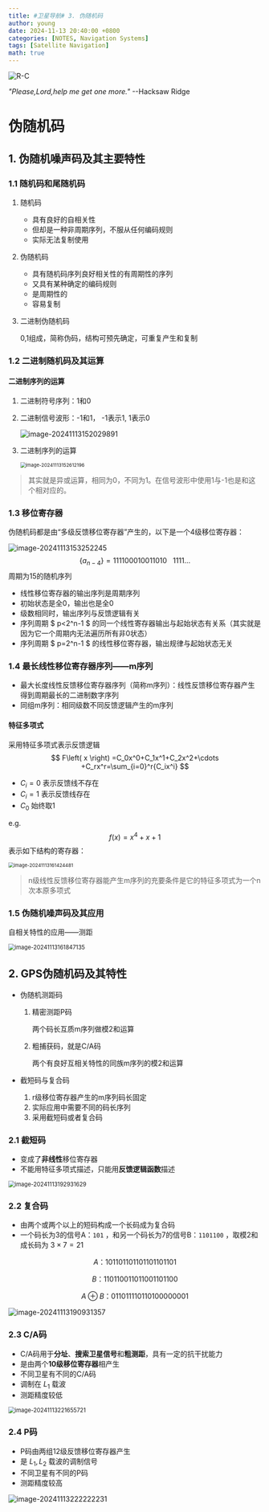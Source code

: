 ```yaml
---
title: #卫星导航# 3. 伪随机码
author: young
date: 2024-11-13 20:40:00 +0800
categories: [NOTES, Navigation Systems]
tags: [Satellite Navigation]
math: true
---
```


![R-C](https://youngfriday-1328789051.cos.ap-beijing.myqcloud.com/Typora/R-C.jpg)

*"Please,Lord,help me get one more."*  --Hacksaw Ridge

# 伪随机码

## 1. 伪随机噪声码及其主要特性

### 1.1 随机码和尾随机码

1. 随机码

   - 具有良好的自相关性
   - 但却是一种非周期序列，不服从任何编码规则
   - 实际无法复制使用

2. 伪随机码

   - 具有随机码序列良好相关性的有周期性的序列
   - 又具有某种确定的编码规则
   - 是周期性的
   - 容易复制

3. 二进制伪随机码

   0,1组成，简称伪码，结构可预先确定，可重复产生和复制

### 1.2 二进制随机码及其运算

#### 二进制序列的运算

1. 二进制符号序列：1和0

2. 二进制信号波形：-1和1，  -1表示1,   1表示0

   ![image-20241113152029891](https://youngfriday-1328789051.cos.ap-beijing.myqcloud.com/Typora/image-20241113152029891.png)

3. 二进制序列的运算

   <img src="https://youngfriday-1328789051.cos.ap-beijing.myqcloud.com/Typora/image-20241113152612196.png" alt="image-20241113152612196" style="zoom:67%;" />

> 其实就是异或运算，相同为0，不同为1。在信号波形中使用1与-1也是和这个相对应的。

### 1.3 移位寄存器

伪随机码都是由“多级反馈移位寄存器”产生的，以下是一个4级移位寄存器：

![image-20241113153252245](https://youngfriday-1328789051.cos.ap-beijing.myqcloud.com/Typora/image-20241113153252245.png)
$$
\{a_{n-4}\}=111100010011010  \ \ \ 1111...
$$
周期为15的随机序列

- 线性移位寄存器的输出序列是周期序列
- 初始状态是全0，输出也是全0
- 级数相同时，输出序列与反馈逻辑有关
- 序列周期 $ p<2^n-1 $ 的同一个线性寄存器输出与起始状态有关系（其实就是因为它一个周期内无法遍历所有非0状态）
- 序列周期 $ p=2^n-1 $ 的线性移位寄存器，输出规律与起始状态无关

### 1.4 最长线性移位寄存器序列——m序列

- 最大长度线性反馈移位寄存器序列（简称m序列）：线性反馈移位寄存器产生得到周期最长的二进制数字序列
- 同组m序列：相同级数不同反馈逻辑产生的m序列

#### 特征多项式

采用特征多项式表示反馈逻辑
$$
F\left( x \right) =C_0x^0+C_1x^1+C_2x^2+\cdots +C_rx^r=\sum_{i=0}^r{C_ix^i}
$$

-  $C_i=0$ 表示反馈线不存在
-  $C_i=1$ 表示反馈线存在
-  $C_0$ 始终取1

e.g.
$$
f(x)=x^4+x+1
$$
表示如下结构的寄存器：

<img src="https://youngfriday-1328789051.cos.ap-beijing.myqcloud.com/Typora/image-20241113161424481.png" alt="image-20241113161424481" style="zoom:67%;" />

> n级线性反馈移位寄存器能产生m序列的充要条件是它的特征多项式为一个n次本原多项式

### 1.5 伪随机噪声码及其应用

自相关特性的应用——测距

<img src="https://youngfriday-1328789051.cos.ap-beijing.myqcloud.com/Typora/image-20241113161847135.png" alt="image-20241113161847135" style="zoom: 80%;" />

## 2. GPS伪随机码及其特性

- 伪随机测距码

  1. 精密测距P码

     两个码长互质m序列做模2和运算

  2. 粗捕获码，就是C/A码

     两个有良好互相关特性的同族m序列的模2和运算

- 截短码与复合码

  1. r级移位寄存器产生的m序列码长固定
  2. 实际应用中需要不同的码长序列
  3. 采用截短码或者复合码

### 2.1 截短码

- 变成了**非线性**移位寄存器
- 不能用特征多项式描述，只能用**反馈逻辑函数**描述

<img src="https://youngfriday-1328789051.cos.ap-beijing.myqcloud.com/Typora/image-20241113192931629.png" alt="image-20241113192931629" style="zoom:80%;" />

### 2.2 复合码

- 由两个或两个以上的短码构成一个长码成为复合码
- 一个码长为3的信号A：`101` ，和另一个码长为7的信号B：`1101100` ，取模2和成长码为 $3\times7=21$

$$
A：101101101101101101101
$$

$$
      B：110110011011001101100
$$

$$
A \oplus B：011011110110100000001
$$

![image-20241113190931357](https://youngfriday-1328789051.cos.ap-beijing.myqcloud.com/Typora/image-20241113190931357.png)

### 2.3 C/A码

- C/A码用于**分址**、**搜索卫星信号**和**粗测距**，具有一定的抗干扰能力
- 是由两个**10级移位寄存器**相产生
- 不同卫星有不同的C/A码
- 调制在 $L_1$ 载波
- 测距精度较低

<img src="https://youngfriday-1328789051.cos.ap-beijing.myqcloud.com/Typora/image-20241113221655721.png" alt="image-20241113221655721" style="zoom: 80%;" />

### 2.4 P码

- P码由两组12级反馈移位寄存器产生
- 是 $L_1,L_2$ 载波的调制信号
- 不同卫星有不同的P码
- 测距精度较高

![image-20241113222222231](https://youngfriday-1328789051.cos.ap-beijing.myqcloud.com/Typora/image-20241113222222231.png)

